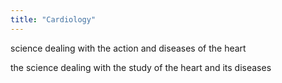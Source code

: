 ```yaml
---
title: "Cardiology"
---
```

science dealing with the action and diseases of the heart

the science dealing with the study of the heart and its diseases

